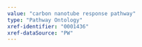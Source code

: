 ```yaml
---
value: "carbon nanotube response pathway"
type: "Pathway Ontology"
xref-identifier: "0001436"
xref-dataSource: "PW"
---
```

